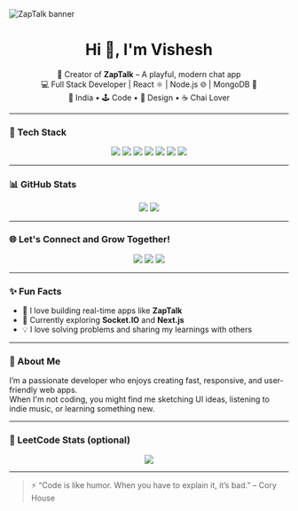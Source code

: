 <!-- Banner -->
<img src="https://your-zaptalk-banner-url.svg" alt="ZapTalk banner"/>

<h1 align="center">Hi 👋, I'm Vishesh</h1>

<p align="center">
  🚀 Creator of <strong>ZapTalk</strong> – A playful, modern chat app<br/>
  💻 Full Stack Developer | React ⚛️ | Node.js 🌐 | MongoDB 🍃<br/>
  📍 India • 🕹️ Code • 🎨 Design • ☕ Chai Lover
</p>

---

### 🧰 Tech Stack
<p align="center">
  <img src="https://img.shields.io/badge/-JavaScript-F7DF1E?style=flat&logo=javascript&logoColor=black" />
  <img src="https://img.shields.io/badge/-React-61DAFB?style=flat&logo=react&logoColor=white" />
  <img src="https://img.shields.io/badge/-Node.js-339933?style=flat&logo=node.js&logoColor=white" />
  <img src="https://img.shields.io/badge/-Express-black?style=flat&logo=express&logoColor=white" />
  <img src="https://img.shields.io/badge/-MongoDB-4DB33D?style=flat&logo=mongodb&logoColor=white" />
  <img src="https://img.shields.io/badge/-Tailwind-06B6D4?style=flat&logo=tailwindcss&logoColor=white" />
  <img src="https://img.shields.io/badge/-Git-F05032?style=flat&logo=git&logoColor=white" />
</p>

---

### 📊 GitHub Stats

<p align="center">
  <img src="https://github-readme-stats.vercel.app/api?username=vishesh6392&show_icons=true&theme=tokyonight" />
  <img src="https://github-readme-stats.vercel.app/api/top-langs/?username=vishesh6392&layout=compact&theme=tokyonight" />
</p>

---

### 🌐 Let's Connect and Grow Together!

<p align="center">
  <a href="https://www.linkedin.com/in/your-profile/"><img src="https://img.shields.io/badge/LinkedIn-blue?style=flat&logo=linkedin&logoColor=white"/></a>
  <a href="https://www.youtube.com/@your-channel"><img src="https://img.shields.io/badge/Youtube-red?style=flat&logo=youtube&logoColor=white"/></a>
  <a href="https://www.instagram.com/your-handle"><img src="https://img.shields.io/badge/Instagram-pink?style=flat&logo=instagram&logoColor=white"/></a>
</p>

---

### ✨ Fun Facts

- 🔧 I love building real-time apps like **ZapTalk**
- 🌱 Currently exploring **Socket.IO** and **Next.js**
- 💡 I love solving problems and sharing my learnings with others

---

### 🙋 About Me

I’m a passionate developer who enjoys creating fast, responsive, and user-friendly web apps.  
When I'm not coding, you might find me sketching UI ideas, listening to indie music, or learning something new.

---

### 🎯 LeetCode Stats (optional)

<!-- Replace with your actual stats provider or image -->
<p align="center">
  <img src="https://leetcard.jacoblin.cool/vishesh6392?ext=heatmap" />
</p>

---

> ⚡ “Code is like humor. When you have to explain it, it’s bad.” – Cory House

